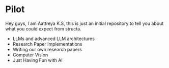 # Pilot
Hey guys, I am Aattreya K.S, this is just an initial repository to tell you about what you could expect from structa.

- LLMs and advanced LLM architectures
- Research Paper Implementations
- Writing our own research papers
- Computer Vision
- Just Having Fun with AI
